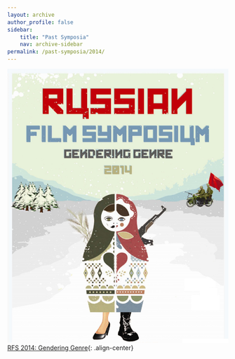 ```yaml
---
layout: archive
author_profile: false
sidebar: 
    title: "Past Symposia"
    nav: archive-sidebar
permalink: /past-symposia/2014/
---
```


![2014 rfs](/img/rfs-2014.jpg "2014 RFS")
[RFS 2014: Gendering Genre](https://web.archive.org/web/20211022193429/https://rusfilm.pitt.edu/2014-gendering-genre/){: .align-center}